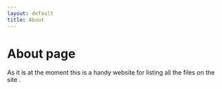 ```yaml
---
layout: default
title: About
---
```

# About page

As it is at the moment this is a handy website for  listing all the files on the site . 
